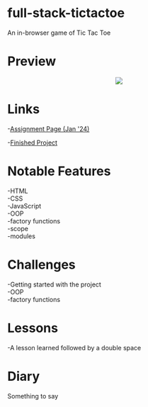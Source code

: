 # full-stack-tictactoe
An in-browser game of Tic Tac Toe

# Preview

<div align="center">
    <img src="./images/project-preview.png">
</div>

# Links

-[Assignment Page (Jan '24)](https://www.theodinproject.com/lessons/node-path-javascript-tic-tac-toe)

-[Finished Project](https://erreurdesyntaxe.github.io/full-stack-tictactoe)

# Notable Features

-HTML  
-CSS  
-JavaScript  
-OOP  
-factory functions  
-scope  
-modules  

# Challenges

-Getting started with the project  
-OOP  
-factory functions  

# Lessons

-A lesson learned followed by a double space  

# Diary

Something to say
